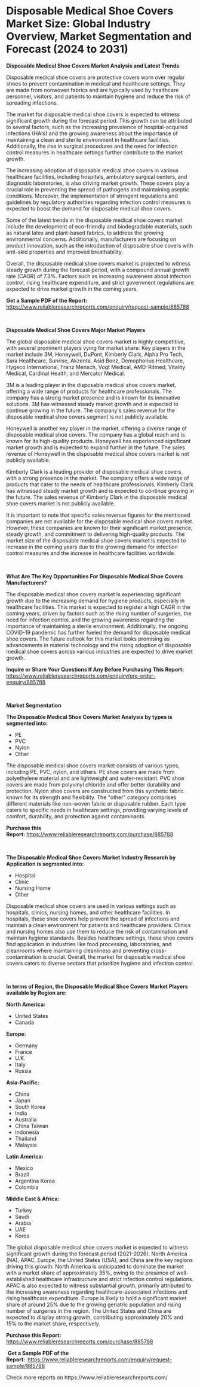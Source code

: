 <p><h1>Disposable Medical Shoe Covers Market Size: Global Industry Overview, Market Segmentation and Forecast (2024 to 2031)</h1></p><p><strong>Disposable Medical Shoe Covers Market Analysis and Latest Trends</strong></p>
<p><p>Disposable medical shoe covers are protective covers worn over regular shoes to prevent contamination in medical and healthcare settings. They are made from nonwoven fabrics and are typically used by healthcare personnel, visitors, and patients to maintain hygiene and reduce the risk of spreading infections.</p><p>The market for disposable medical shoe covers is expected to witness significant growth during the forecast period. This growth can be attributed to several factors, such as the increasing prevalence of hospital-acquired infections (HAIs) and the growing awareness about the importance of maintaining a clean and sterile environment in healthcare facilities. Additionally, the rise in surgical procedures and the need for infection control measures in healthcare settings further contribute to the market growth.</p><p>The increasing adoption of disposable medical shoe covers in various healthcare facilities, including hospitals, ambulatory surgical centers, and diagnostic laboratories, is also driving market growth. These covers play a crucial role in preventing the spread of pathogens and maintaining aseptic conditions. Moreover, the implementation of stringent regulations and guidelines by regulatory authorities regarding infection control measures is expected to boost the demand for disposable medical shoe covers.</p><p>Some of the latest trends in the disposable medical shoe covers market include the development of eco-friendly and biodegradable materials, such as natural latex and plant-based fabrics, to address the growing environmental concerns. Additionally, manufacturers are focusing on product innovation, such as the introduction of disposable shoe covers with anti-skid properties and improved breathability.</p><p>Overall, the disposable medical shoe covers market is projected to witness steady growth during the forecast period, with a compound annual growth rate (CAGR) of 7.3%. Factors such as increasing awareness about infection control, rising healthcare expenditure, and strict government regulations are expected to drive market growth in the coming years.</p></p>
<p><strong>Get a Sample PDF of the Report:&nbsp;</strong> <a href="https://www.reliableresearchreports.com/enquiry/request-sample/885788">https://www.reliableresearchreports.com/enquiry/request-sample/885788</a></p>
<p>&nbsp;</p>
<p><strong>Disposable Medical Shoe Covers Major Market Players</strong></p>
<p><p>The global disposable medical shoe covers market is highly competitive, with several prominent players vying for market share. Key players in the market include 3M, Honeywell, DuPont, Kimberly Clark, Alpha Pro Tech, Sara Healthcare, Sunrise, Akzenta, Asid Bonz, Demophorius Healthcare, Hygeco International, Franz Mensch, Vogt Medical, AMD-Ritmed, Vitality Medical, Cardinal Health, and Mercator Medical.</p><p>3M is a leading player in the disposable medical shoe covers market, offering a wide range of products for healthcare professionals. The company has a strong market presence and is known for its innovative solutions. 3M has witnessed steady market growth and is expected to continue growing in the future. The company's sales revenue for the disposable medical shoe covers segment is not publicly available.</p><p>Honeywell is another key player in the market, offering a diverse range of disposable medical shoe covers. The company has a global reach and is known for its high-quality products. Honeywell has experienced significant market growth and is expected to expand further in the future. The sales revenue of Honeywell in the disposable medical shoe covers market is not publicly available.</p><p>Kimberly Clark is a leading provider of disposable medical shoe covers, with a strong presence in the market. The company offers a wide range of products that cater to the needs of healthcare professionals. Kimberly Clark has witnessed steady market growth and is expected to continue growing in the future. The sales revenue of Kimberly Clark in the disposable medical shoe covers market is not publicly available.</p><p>It is important to note that specific sales revenue figures for the mentioned companies are not available for the disposable medical shoe covers market. However, these companies are known for their significant market presence, steady growth, and commitment to delivering high-quality products. The market size of the disposable medical shoe covers market is expected to increase in the coming years due to the growing demand for infection control measures and the increase in healthcare facilities worldwide.</p></p>
<p>&nbsp;</p>
<p><strong>What Are The Key Opportunities For Disposable Medical Shoe Covers Manufacturers?</strong></p>
<p><p>The disposable medical shoe covers market is experiencing significant growth due to the increasing demand for hygiene products, especially in healthcare facilities. This market is expected to register a high CAGR in the coming years, driven by factors such as the rising number of surgeries, the need for infection control, and the growing awareness regarding the importance of maintaining a sterile environment. Additionally, the ongoing COVID-19 pandemic has further fueled the demand for disposable medical shoe covers. The future outlook for this market looks promising as advancements in material technology and the rising adoption of disposable medical shoe covers across various industries are expected to drive market growth.</p></p>
<p><strong>Inquire or Share Your Questions If Any Before Purchasing This Report:</strong> <a href="https://www.reliableresearchreports.com/enquiry/pre-order-enquiry/885788">https://www.reliableresearchreports.com/enquiry/pre-order-enquiry/885788</a></p>
<p>&nbsp;</p>
<p><strong>Market Segmentation</strong></p>
<p><strong>The Disposable Medical Shoe Covers Market Analysis by types is segmented into:</strong></p>
<p><ul><li>PE</li><li>PVC</li><li>Nylon</li><li>Other</li></ul></p>
<p><p>The disposable medical shoe covers market consists of various types, including PE, PVC, nylon, and others. PE shoe covers are made from polyethylene material and are lightweight and water-resistant. PVC shoe covers are made from polyvinyl chloride and offer better durability and protection. Nylon shoe covers are constructed from this synthetic fabric known for its strength and flexibility. The "other" category comprises different materials like non-woven fabric or disposable rubber. Each type caters to specific needs in healthcare settings, providing varying levels of comfort, durability, and protection against contaminants.</p></p>
<p><strong>Purchase this Report:&nbsp;</strong><a href="https://www.reliableresearchreports.com/purchase/885788">https://www.reliableresearchreports.com/purchase/885788</a></p>
<p>&nbsp;</p>
<p><strong>The Disposable Medical Shoe Covers Market Industry Research by Application is segmented into:</strong></p>
<p><ul><li>Hospital</li><li>Clinic</li><li>Nursing Home</li><li>Other</li></ul></p>
<p><p>Disposable medical shoe covers are used in various settings such as hospitals, clinics, nursing homes, and other healthcare facilities. In hospitals, these shoe covers help prevent the spread of infections and maintain a clean environment for patients and healthcare providers. Clinics and nursing homes also use them to reduce the risk of contamination and maintain hygiene standards. Besides healthcare settings, these shoe covers find application in industries like food processing, laboratories, and cleanrooms where maintaining cleanliness and preventing cross-contamination is crucial. Overall, the market for disposable medical shoe covers caters to diverse sectors that prioritize hygiene and infection control.</p></p>
<p>&nbsp;</p>
<p><strong>In terms of Region, the Disposable Medical Shoe Covers Market Players available by Region are:</strong></p>
<p>
    <p> <strong> North America: </strong>
        <ul>
            <li>United States</li>
            <li>Canada</li>
        </ul>
        </p> 
    <p> <strong> Europe: </strong>
        <ul>
            <li>Germany</li>
            <li>France</li>
            <li>U.K.</li>
            <li>Italy</li>
            <li>Russia</li>
        </ul>
        </p> 
    <p> <strong> Asia-Pacific: </strong>
        <ul>
            <li>China</li>
            <li>Japan</li>
            <li>South Korea</li>
            <li>India</li>
            <li>Australia</li>
            <li>China Taiwan</li>
            <li>Indonesia</li>
            <li>Thailand</li>
            <li>Malaysia</li>
        </ul>
        </p> 
    <p> <strong> Latin America: </strong>
        <ul>
            <li>Mexico</li>
            <li>Brazil</li>
            <li>Argentina Korea</li>
            <li>Colombia</li>
        </ul>
        </p> 
    <p> <strong> Middle East & Africa: </strong>
        <ul>
            <li>Turkey</li>
            <li>Saudi</li>
            <li>Arabia</li>
            <li>UAE</li>
            <li>Korea</li>
        </ul>
    </p>
    </p>
<p><p>The global disposable medical shoe covers market is expected to witness significant growth during the forecast period (2021-2026). North America (NA), APAC, Europe, the United States (USA), and China are the key regions driving this growth. North America is anticipated to dominate the market with a market share of approximately 35%, owing to the presence of well-established healthcare infrastructure and strict infection control regulations. APAC is also expected to witness substantial growth, primarily attributed to the increasing awareness regarding healthcare-associated infections and rising healthcare expenditure. Europe is likely to hold a significant market share of around 25% due to the growing geriatric population and rising number of surgeries in the region. The United States and China are expected to display strong growth, contributing approximately 20% and 15% to the market share, respectively.</p></p>
<p><strong>Purchase this Report: </strong><a href="https://www.reliableresearchreports.com/purchase/885788">https://www.reliableresearchreports.com/purchase/885788</a></p>
<p>&nbsp;<strong>Get a Sample PDF of the Report:&nbsp;&nbsp;</strong><a href="https://www.reliableresearchreports.com/enquiry/request-sample/885788">https://www.reliableresearchreports.com/enquiry/request-sample/885788</a></p>
<p><strong></strong></p>
<p>Check more reports on https://www.reliableresearchreports.com/</p>